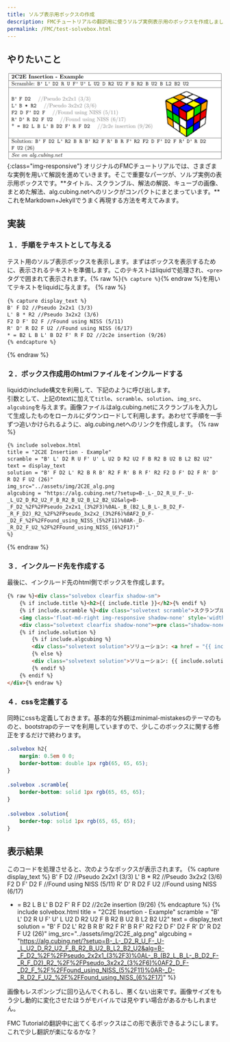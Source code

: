 ```yaml
---
title: ソルブ表示用ボックスの作成
description: FMCチュートリアルの翻訳用に使うソルブ実例表示用のボックスを作成しました。
permalink: /FMC/test-solvebox.html
---
```


## やりたいこと
![Original Solve Box](../assets/img/fmc_original_solvebox.png){:class="img-responsive"}
オリジナルのFMCチュートリアルでは、さまざまな実例を用いて解説を進めていきます。そこで重要なパーツが、ソルブ実例の表示用ボックスです。**タイトル、スクランブル、解法の解説、キューブの画像、まとめた解法、alg.cubing.netへのリンクがコンパクトにまとまっています。**これをMarkdown+Jekyllでうまく再現する方法を考えてみます。

## 実装
### １．手順をテキストとして与える
テスト用のソルブ表示ボックスを表示します。まずはボックスを表示するために、表示されるテキストを準備します。このテキストはliquidで処理され、`<pre>`タグで囲まれて表示されます。{% raw %}`{% capture %}`{% endraw %}を用いてテキストをliquidに与えます。
{% raw %}
```
{% capture display_text %}
B' F D2 //Pseudo 2x2x1 (3/3)
L' B * R2 //Pseudo 3x2x2 (3/6)
F2 D F' D2 F //Found using NISS (5/11)
R' D' R D2 F U2 //Found using NISS (6/17)
* = B2 L B L' B D2 F' R F D2 //2c2e insertion (9/26)
{% endcapture %}
```
{% endraw %}

### ２．ボックス作成用のhtmlファイルをインクルードする
liquidのinclude構文を利用して、下記のように呼び出します。  
引数として、上記のtextに加えて`title`、`scramble`、`solution`、`img_src`、`algcubing`を与えます。画像ファイルはalg.cubing.netにスクランブルを入力して生成したものをローカルにダウンロードして利用します。あわせて手順を一手ずつ追いかけられるように、alg.cubing.netへのリンクを作成します。
{% raw %}
```
{% include solvebox.html
title = "2C2E Insertion - Example"
scramble = "B' L' D2 R U F' U' L U2 D R2 U2 F B R2 B U2 B L2 B2 U2"
text = display_text
solution = "B' F D2 L' R2 B R B' R2 F R' B R F' R2 F2 D F' D2 F R' D' R D2 F U2 (26)"
img_src="../assets/img/2C2E_alg.png
algcubing = "https://alg.cubing.net/?setup=B-_L-_D2_R_U_F-_U-_L_U2_D_R2_U2_F_B_R2_B_U2_B_L2_B2_U2&alg=B-_F_D2_%2F%2FPseudo_2x2x1_(3%2F3)%0AL-_B_(B2_L_B_L-_B_D2_F-_R_F_D2)_R2_%2F%2FPseudo_3x2x2_(3%2F6)%0AF2_D_F-_D2_F_%2F%2FFound_using_NISS_(5%2F11)%0AR-_D-_R_D2_F_U2_%2F%2FFound_using_NISS_(6%2F17)"
%}
```
{% endraw %}

### ３．インクルード先を作成する
最後に、インクルード先のhtml側でボックスを作成します。
```html
{% raw %}<div class="solvebox clearfix shadow-sm">
    {% if include.title %}<h2>{{ include.title }}</h2>{% endif %}
    {% if include.scramble %}<div class="solvetext scramble">スクランブル: {{ include.scramble }}</div>{% endif %}
    <img class='float-md-right img-responsive shadow-none' style='width:150px;height:auto;padding:0;margin:15px 0 0 15px;' src='{{ include.img_src }}'>
    <div class="solvetext clearfix shadow-none"><pre class="shadow-none">{{ include.text }}</pre></div>
    {% if include.solution %}
        {% if include.algcubing %}
        <div class="solvetext solution">ソリューション: <a href = "{{ include.algcubing }}">{{ include.solution }}</a></div>
        {% else %}
        <div class="solvetext solution">ソリューション: {{ include.solution }}</div>
        {% endif %}
    {% endif %}
</div>{% endraw %}
```
### ４．cssを定義する
同時にcssも定義しておきます。基本的な外観はminimal-mistakesのテーマのものと、bootstrapのテーマを利用していますので、少しこのボックスに関する修正をするだけで終わります。
```css
.solvebox h2{
    margin: 0.5em 0 0;
    border-bottom: double 1px rgb(65, 65, 65);
}

.solvebox .scramble{
    border-bottom: solid 1px rgb(65, 65, 65);
}

.solvebox .solution{
    border-top: solid 1px rgb(65, 65, 65);
}
```


## 表示結果
このコードを処理させると、次のようなボックスが表示されます。
{% capture display_text %}
B' F D2 //Pseudo 2x2x1 (3/3)
L' B * R2 //Pseudo 3x2x2 (3/6)
F2 D F' D2 F //Found using NISS (5/11)
R' D' R D2 F U2 //Found using NISS (6/17)
* = B2 L B L' B D2 F' R F D2 //2c2e insertion (9/26)
{% endcapture %}
{% include solvebox.html
title = "2C2E Insertion - Example"
scramble = "B' L' D2 R U F' U' L U2 D R2 U2 F B R2 B U2 B L2 B2 U2"
text = display_text
solution = "B' F D2 L' R2 B R B' R2 F R' B R F' R2 F2 D F' D2 F R' D' R D2 F U2 (26)"
img_src="../assets/img/2C2E_alg.png"
algcubing = "https://alg.cubing.net/?setup=B-_L-_D2_R_U_F-_U-_L_U2_D_R2_U2_F_B_R2_B_U2_B_L2_B2_U2&alg=B-_F_D2_%2F%2FPseudo_2x2x1_(3%2F3)%0AL-_B_(B2_L_B_L-_B_D2_F-_R_F_D2)_R2_%2F%2FPseudo_3x2x2_(3%2F6)%0AF2_D_F-_D2_F_%2F%2FFound_using_NISS_(5%2F11)%0AR-_D-_R_D2_F_U2_%2F%2FFound_using_NISS_(6%2F17)"
%}

画像もレスポンシブに回り込んでくれるし、悪くない出来です。画像サイズをもう少し動的に変化させたほうがモバイルでは見やすい場合があるかもしれません。

FMC Tutorialの翻訳中に出てくるボックスはこの形で表示できるようにします。これで少し翻訳が楽になるかな？